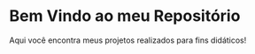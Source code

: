 Bem Vindo ao meu Repositório 
==============================

Aqui você encontra meus projetos realizados para fins didáticos!
